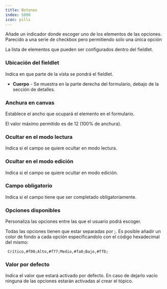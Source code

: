 ```yaml
---
title: Botones
index: 5000
icon: pills
---
```


Añade un indicador donde escoger uno de los elementos de las opciones. Parecido a una serie de checkbox pero permitiendo solo una única opción

La lista de elementos que pueden ser configurados dentro del fieldlet.

### Ubicación del fieldlet

Indica en que parte de la vista se pondrá el fieldlet.

- **Cuerpo** - Se muestra en la parte derecha del formulario, debajo de la sección de detalles.

### Anchura en canvas

Establece el ancho que ocupará el elemento en el formulario.

El valor máximo permitido es de 12 (100% de anchura).

### Ocultar en el modo lectura

Indica si el campo se quiere ocultar en modo lectura.

### Ocultar en el modo edición

Indica si el campo se quiere ocultar en modo edición.

### Campo obligatorio

Indica si el campo tiene que ser completado obligatoriamente.


### Opciones disponibles

Personaliza las opciones entre las que el usuario podrá escoger.

Todas las opciones tienen que estar separadas por ;. Es posible añadir un color de fondo a cada opción especificandolo con el código hexadecimal del mismo:

     Crítico,#f00;Alto,#f77;Medio,#fa0;Bajo,#ff0;

### Valor por defecto

Indica el valor que estará activado por defecto.
En caso de dejarlo vacío ninguna de las opciones estarán activadas al crear el tópico.

